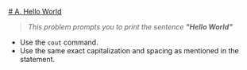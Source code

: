 [# A. Hello World](https://codeforces.com/group/6uhngucRCe/contest/429548/problem/A)
> *This problem prompts you to print the sentence **"Hello World"***
+ Use the ```cout``` command.
+ Use the same exact capitalization and spacing as mentioned in the statement.
